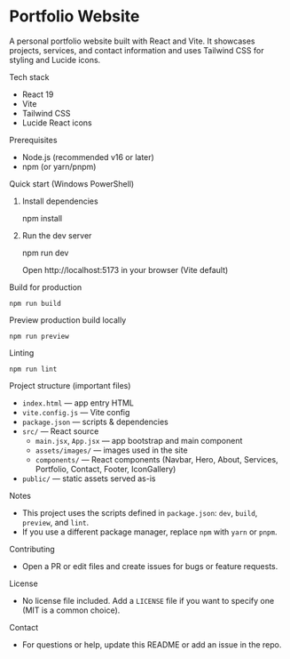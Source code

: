 
# Portfolio Website

A personal portfolio website built with React and Vite. It showcases projects, services, and contact information and uses Tailwind CSS for styling and Lucide icons.

Tech stack
- React 19
- Vite
- Tailwind CSS
- Lucide React icons

Prerequisites
- Node.js (recommended v16 or later)
- npm (or yarn/pnpm)

Quick start (Windows PowerShell)
1. Install dependencies

	 npm install

2. Run the dev server

	 npm run dev

	 Open http://localhost:5173 in your browser (Vite default)

Build for production

	npm run build

Preview production build locally

	npm run preview

Linting

	npm run lint

Project structure (important files)

- `index.html` — app entry HTML
- `vite.config.js` — Vite config
- `package.json` — scripts & dependencies
- `src/` — React source
	- `main.jsx`, `App.jsx` — app bootstrap and main component
	- `assets/images/` — images used in the site
	- `components/` — React components (Navbar, Hero, About, Services, Portfolio, Contact, Footer, IconGallery)
- `public/` — static assets served as-is

Notes
- This project uses the scripts defined in `package.json`: `dev`, `build`, `preview`, and `lint`.
- If you use a different package manager, replace `npm` with `yarn` or `pnpm`.

Contributing
- Open a PR or edit files and create issues for bugs or feature requests.

License
- No license file included. Add a `LICENSE` file if you want to specify one (MIT is a common choice).

Contact
- For questions or help, update this README or add an issue in the repo.
